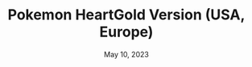 ---
layout: nds
title: "Pokemon HeartGold Version (USA, Europe)"
categories:
 - approved
 - nds
 - universal
 - safe
tags:
- pokemon
- rpg
date: May 10, 2023
permalink: /games/pokemon-heartgold/play/details
publisher: Nintendo
id: pokemon-heartgold
---